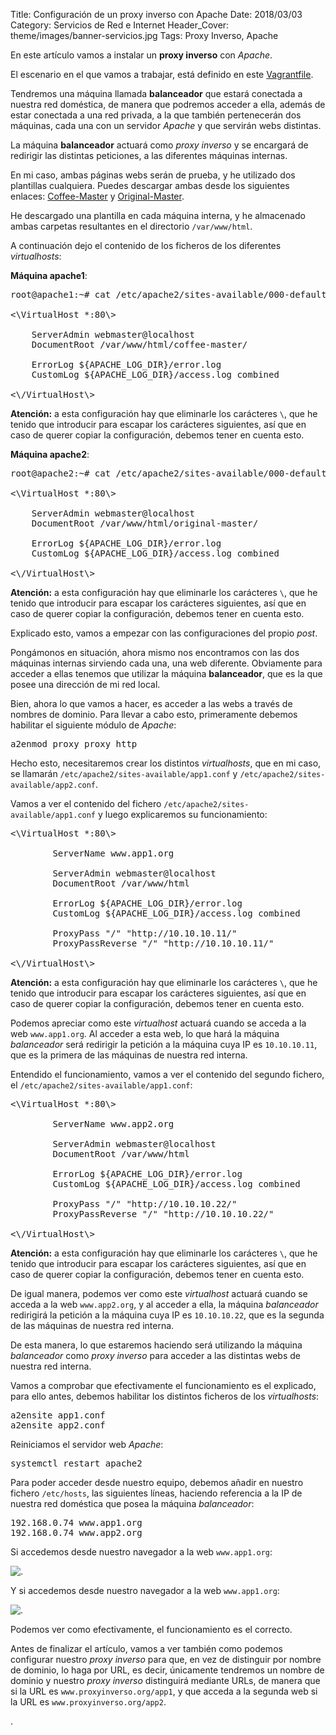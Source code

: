 Title: Configuración de un proxy inverso con Apache
Date: 2018/03/03
Category: Servicios de Red e Internet
Header_Cover: theme/images/banner-servicios.jpg
Tags: Proxy Inverso, Apache

En este artículo vamos a instalar un **proxy inverso** con *Apache*.

El escenario en el que vamos a trabajar, está definido en este [Vagrantfile](images/sri_Configuración_de_un_ProxyInverso_con_Apache/Vagrantfile.txt).

Tendremos una máquina llamada **balanceador** que estará conectada a nuestra red doméstica, de manera que podremos acceder a ella, además de estar conectada a una red privada, a la que también pertenecerán dos máquinas, cada una con un servidor *Apache* y que servirán webs distintas.

La máquina **balanceador** actuará como *proxy inverso* y se encargará de redirigir las distintas peticiones, a las diferentes máquinas internas.

En mi caso, ambas páginas webs serán de prueba, y he utilizado dos plantillas cualquiera. Puedes descargar ambas desde los siguientes enlaces: [Coffee-Master](https://themewagon.com/themes/free-coffee-shop-bootstrap-template/) y [Original-Master](https://themewagon.com/themes/free-bootstrap-blog-website-template/).

He descargado una plantilla en cada máquina interna, y he almacenado ambas carpetas resultantes en el directorio `/var/www/html`.

A continuación dejo el contenido de los ficheros de los diferentes *virtualhosts*:

**Máquina apache1**:

<pre>
root@apache1:~# cat /etc/apache2/sites-available/000-default.conf

<\VirtualHost *:80\>

	ServerAdmin webmaster@localhost
	DocumentRoot /var/www/html/coffee-master/

	ErrorLog ${APACHE_LOG_DIR}/error.log
	CustomLog ${APACHE_LOG_DIR}/access.log combined

<\/VirtualHost\>
</pre>

**Atención:** a esta configuración hay que eliminarle los carácteres `\`, que he tenido que introducir para escapar los carácteres siguientes, así que en caso de querer copiar la configuración, debemos tener en cuenta esto.

**Máquina apache2**:

<pre>
root@apache2:~# cat /etc/apache2/sites-available/000-default.conf

<\VirtualHost *:80\>

	ServerAdmin webmaster@localhost
	DocumentRoot /var/www/html/original-master/

	ErrorLog ${APACHE_LOG_DIR}/error.log
	CustomLog ${APACHE_LOG_DIR}/access.log combined

<\/VirtualHost\>
</pre>

**Atención:** a esta configuración hay que eliminarle los carácteres `\`, que he tenido que introducir para escapar los carácteres siguientes, así que en caso de querer copiar la configuración, debemos tener en cuenta esto.

Explicado esto, vamos a empezar con las configuraciones del propio *post*.

Pongámonos en situación, ahora mismo nos encontramos con las dos máquinas internas sirviendo cada una, una web diferente. Obviamente para acceder a ellas tenemos que utilizar la máquina **balanceador**, que es la que posee una dirección de mi red local.

Bien, ahora lo que vamos a hacer, es acceder a las webs a través de nombres de dominio. Para llevar a cabo esto, primeramente debemos habilitar el siguiente módulo de *Apache*:

<pre>
a2enmod proxy proxy_http
</pre>

Hecho esto, necesitaremos crear los distintos *virtualhosts*, que en mi caso, se llamarán `/etc/apache2/sites-available/app1.conf` y `/etc/apache2/sites-available/app2.conf`.

Vamos a ver el contenido del fichero `/etc/apache2/sites-available/app1.conf` y luego explicaremos su funcionamiento:

<pre>
<\VirtualHost *:80\>

        ServerName www.app1.org

        ServerAdmin webmaster@localhost
        DocumentRoot /var/www/html

        ErrorLog ${APACHE_LOG_DIR}/error.log
        CustomLog ${APACHE_LOG_DIR}/access.log combined

        ProxyPass "/" "http://10.10.10.11/"
        ProxyPassReverse "/" "http://10.10.10.11/"

<\/VirtualHost\>
</pre>

**Atención:** a esta configuración hay que eliminarle los carácteres `\`, que he tenido que introducir para escapar los carácteres siguientes, así que en caso de querer copiar la configuración, debemos tener en cuenta esto.

Podemos apreciar como este *virtualhost* actuará cuando se acceda a la web `www.app1.org`. Al acceder a esta web, lo que hará la máquina *balanceador* será redirigir la petición a la máquina cuya IP es `10.10.10.11`, que es la primera de las máquinas de nuestra red interna.

Entendido el funcionamiento, vamos a ver el contenido del segundo fichero, el `/etc/apache2/sites-available/app1.conf`:

<pre>
<\VirtualHost *:80\>

        ServerName www.app2.org

        ServerAdmin webmaster@localhost
        DocumentRoot /var/www/html

        ErrorLog ${APACHE_LOG_DIR}/error.log
        CustomLog ${APACHE_LOG_DIR}/access.log combined

        ProxyPass "/" "http://10.10.10.22/"
        ProxyPassReverse "/" "http://10.10.10.22/"

<\/VirtualHost\>
</pre>

**Atención:** a esta configuración hay que eliminarle los carácteres `\`, que he tenido que introducir para escapar los carácteres siguientes, así que en caso de querer copiar la configuración, debemos tener en cuenta esto.

De igual manera, podemos ver como este *virtualhost* actuará cuando se acceda a la web `www.app2.org`, y al acceder a ella, la máquina *balanceador* redirigirá la petición a la máquina cuya IP es `10.10.10.22`, que es la segunda de las máquinas de nuestra red interna.

De esta manera, lo que estaremos haciendo será utilizando la máquina *balanceador* como *proxy inverso* para acceder a las distintas webs de nuestra red interna.

Vamos a comprobar que efectivamente el funcionamiento es el explicado, para ello antes, debemos habilitar los distintos ficheros de los *virtualhosts*:

<pre>
a2ensite app1.conf
a2ensite app2.conf
</pre>

Reiniciamos el servidor web *Apache*:

<pre>
systemctl restart apache2
</pre>

Para poder acceder desde nuestro equipo, debemos añadir en nuestro fichero `/etc/hosts`, las siguientes líneas, haciendo referencia a la IP de nuestra red doméstica que posea la máquina *balanceador*:

<pre>
192.168.0.74 www.app1.org
192.168.0.74 www.app2.org
</pre>

Si accedemos desde nuestro navegador a la web `www.app1.org`:

![.](images/sri_Configuración_de_un_ProxyInverso_con_Apache/web1.png)

Y si accedemos desde nuestro navegador a la web `www.app1.org`:

![.](images/sri_Configuración_de_un_ProxyInverso_con_Apache/web2.png)

Podemos ver como efectivamente, el funcionamiento es el correcto.

Antes de finalizar el artículo, vamos a ver también como podemos configurar nuestro *proxy inverso* para que, en vez de distinguir por nombre de dominio, lo haga por URL, es decir, únicamente tendremos un nombre de dominio y nuestro *proxy inverso* distinguirá mediante URLs, de manera que si la URL es `www.proxyinverso.org/app1`, y que acceda a la segunda web si la URL es `www.proxyinverso.org/app2`.











.
